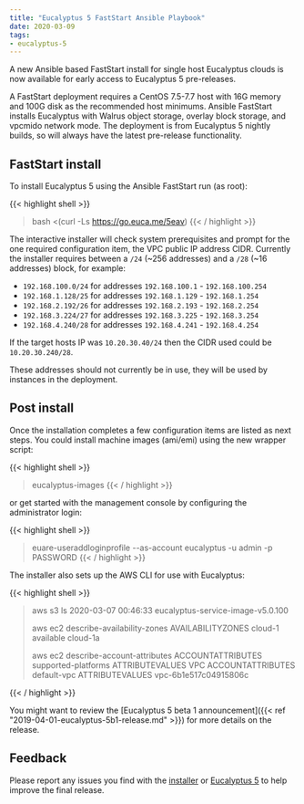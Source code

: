 ```yaml
---
title: "Eucalyptus 5 FastStart Ansible Playbook"
date: 2020-03-09
tags:
- eucalyptus-5
---
```


A new Ansible based FastStart install for single host Eucalyptus clouds is now
available for early access to Eucalyptus 5 pre-releases.

A FastStart deployment requires a CentOS 7.5-7.7 host with 16G memory and 100G disk
as the recommended host minimums. Ansible FastStart installs Eucalyptus with
Walrus object storage, overlay block storage, and vpcmido network mode. The
deployment is from Eucalyptus 5 nightly builds, so will always have the latest
pre-release functionality.

<!--more-->

## FastStart install

To install Eucalyptus 5 using the Ansible FastStart run (as root):

{{< highlight shell >}}
> bash <(curl -Ls https://go.euca.me/5eav)
{{< / highlight >}}

The interactive installer will check system prerequisites and prompt for the one
required configuration item, the VPC public IP address CIDR. Currently the installer
requires between a `/24` (~256 addresses) and a `/28` (~16 addresses) block, for
example:

* `192.168.100.0/24` for addresses `192.168.100.1` - `192.168.100.254`
* `192.168.1.128/25` for addresses `192.168.1.129` - `192.168.1.254`
* `192.168.2.192/26` for addresses `192.168.2.193` - `192.168.2.254`
* `192.168.3.224/27` for addresses `192.168.3.225` - `192.168.3.254`
* `192.168.4.240/28` for addresses `192.168.4.241` - `192.168.4.254`

If the target hosts IP was `10.20.30.40/24` then the CIDR used could be
`10.20.30.240/28`.

These addresses should not currently be in use, they will be used by instances in
the deployment.

## Post install

Once the installation completes a few configuration items are listed as next
steps. You could install machine images (ami/emi) using the new wrapper script:

{{< highlight shell >}}
> eucalyptus-images
{{< / highlight >}}

or get started with the management console by configuring the administrator
login:

{{< highlight shell >}}
> euare-useraddloginprofile --as-account eucalyptus -u admin -p PASSWORD
{{< / highlight >}}

The installer also sets up the AWS CLI for use with Eucalyptus:

{{< highlight shell >}}
>
> aws s3 ls
2020-03-07 00:46:33 eucalyptus-service-image-v5.0.100
>
> aws ec2 describe-availability-zones
AVAILABILITYZONES	cloud-1	available	cloud-1a
>
> aws ec2 describe-account-attributes
ACCOUNTATTRIBUTES	supported-platforms
ATTRIBUTEVALUES	VPC
ACCOUNTATTRIBUTES	default-vpc
ATTRIBUTEVALUES	vpc-6b1e517c04915806c
>
{{< / highlight >}}

You might want to review the [Eucalyptus 5 beta 1 announcement]({{< ref "2019-04-01-eucalyptus-5b1-release.md" >}})
for more details on the release.

## Feedback

Please report any issues you find with the [installer](https://github.com/Corymbia/eucalyptus-ansible/issues)
or [Eucalyptus 5](https://github.com/Corymbia/eucalyptus/issues) to help
improve the final release.
